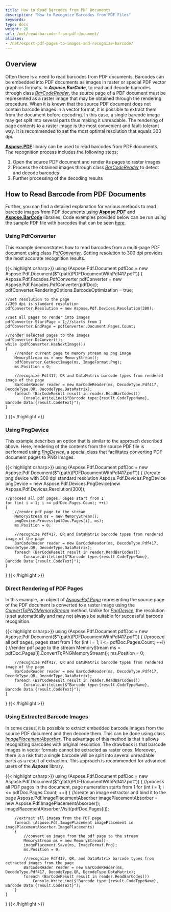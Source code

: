 ```yaml
---
title: How to Read Barcodes from PDF Documents
description: "How to Recognize Barcodes from PDF Files"
keywords:
type: docs
weight: 20
url: /net/read-barcode-from-pdf-document/
aliases: 
- /net/export-pdf-pages-to-images-and-recognize-barcode/
---
```


## **Overview** 

Often there is a need to read barcodes from PDF documents. Barcodes can be embedded into PDF documents as images in raster or special PDF vector graphics formats. In ***Aspose.BarCode***, to read and decode barcodes through class [*BarCodeReader*](https://reference.aspose.com/barcode/net/aspose.barcode.barcoderecognition/barcodereader), the source page of a PDF document must be represented as a raster image that may be obtained through the rendering procedure. When it is known that the source PDF document does not contain barcode images in a vector format, it is possible to extract them from the document before decoding. In this case, a single barcode image may get split into several parts thus making it unreadable. The rendering of page contents to a raster image is the most convenient and fault-tolerant way. It is recommended to set the most optimal resolution that equals 300 dpi.  
  
[**Aspose.PDF**](https://products.aspose.com/pdf/net/) library can be used to read barcodes from PDF documents. The recognition process includes the following steps:
1.	Open the source PDF document and render its pages to raster images
2.	Process the obtained images through class [*BarCodeReader*](https://reference.aspose.com/barcode/net/aspose.barcode.barcoderecognition/barcodereader) to detect and decode barcodes
3.	Further processing of the decoding results
  
## **How to Read Barcode from PDF Documents**
Further, you can find a detailed explanation for various methods to read barcode images from PDF documents using [**Aspose.PDF**](https://reference.aspose.com/pdf/net/) and [**Aspose.BarCode**](https://reference.aspose.com/barcode/net/) libraries. Code examples provided below can be run using the sample PDF file with barcodes that can be seen [here](pdfdocumentwithpdf417.pdf).

### **Using PdfConverter**

This example demonstrates how to read barcodes from a multi-page PDF document using class [*PdfConverter*](https://reference.aspose.com/pdf/net/aspose.pdf.facades/pdfconverter). Setting resolution to 300 dpi provides the most accurate recognition results.

{{< highlight csharp>}}
using (Aspose.Pdf.Document pdfDoc = new Aspose.Pdf.Document($"{path}PDFDocumentWithPdf417.pdf"))
{
    Aspose.Pdf.Facades.PdfConverter pdfConverter = new Aspose.Pdf.Facades.PdfConverter(pdfDoc);
    pdfConverter.RenderingOptions.BarcodeOptimization = true;

    //set resolution to the page
    //300 dpi is standard resolution
    pdfConverter.Resolution = new Aspose.Pdf.Devices.Resolution(300);

    //set all pages to render into images
    pdfConverter.StartPage = 1;//starts from 1
    pdfConverter.EndPage = pdfConverter.Document.Pages.Count;

    //render selected pages to the images
    pdfConverter.DoConvert();
    while (pdfConverter.HasNextImage())
    {
        //render current page to memory stream as png image
        MemoryStream ms = new MemoryStream();
        pdfConverter.GetNextImage(ms, ImageFormat.Png);
        ms.Position = 0;

        //recognize Pdf417, QR and DataMatrix barcode types from rendered image of the page
        BarCodeReader reader = new BarCodeReader(ms, DecodeType.Pdf417, DecodeType.QR, DecodeType.DataMatrix);
        foreach (BarCodeResult result in reader.ReadBarCodes())
            Console.WriteLine($"Barcode type:{result.CodeTypeName}, Barcode Data:{result.CodeText}");
    }
}
{{< /highlight >}}


### **Using PngDevice**
This example describes an option that is similar to the approach described above. Here, rendering of the contents from the source PDF file is performed using [*PngDevice*](https://reference.aspose.com/pdf/net/aspose.pdf.devices/pngdevice), a special class that facilitates converting PDF document pages to PNG images.
  
{{< highlight csharp>}}
using (Aspose.Pdf.Document pdfDoc = new Aspose.Pdf.Document($"{path}PDFDocumentWithPdf417.pdf"))
{
    //create png device with 300 dpi standard resolution
    Aspose.Pdf.Devices.PngDevice pngDevice = new Aspose.Pdf.Devices.PngDevice(new Aspose.Pdf.Devices.Resolution(300));

    //proceed all pdf pages, pages start from 1
    for (int i = 1; i <= pdfDoc.Pages.Count; ++i)
    {
        //render pdf page to the stream
        MemoryStream ms = new MemoryStream();
        pngDevice.Process(pdfDoc.Pages[i], ms);
        ms.Position = 0;

        //recognize Pdf417, QR and DataMatrix barcode types from rendered image of the page
        BarCodeReader reader = new BarCodeReader(ms, DecodeType.Pdf417, DecodeType.QR, DecodeType.DataMatrix);
        foreach (BarCodeResult result in reader.ReadBarCodes())
            Console.WriteLine($"Barcode type:{result.CodeTypeName}, Barcode Data:{result.CodeText}");
    }
}
{{< /highlight >}}


### **Direct Rendering of PDF Pages**

In this example, an object of [*AsposePdf.Page*](https://reference.aspose.com/pdf/net/aspose.pdf/page) representing the source page of the PDF document is converted to a raster image using the [*ConvertToPNGMemoryStream*](https://reference.aspose.com/pdf/net/aspose.pdf/page/methods/converttopngmemorystream) method. Unlike for [*PngDevice*](https://reference.aspose.com/pdf/net/aspose.pdf.devices/pngdevice), the resolution is set automatically and may not always be suitable for successful barcode recognition.
  
{{< highlight csharp>}}
using (Aspose.Pdf.Document pdfDoc = new Aspose.Pdf.Document($"{path}PDFDocumentWithPdf417.pdf"))
{
    //proceed all pdf pages, pages start from 1
    for (int i = 1; i <= pdfDoc.Pages.Count; ++i)
    {
        //render pdf page to the stream
        MemoryStream ms = pdfDoc.Pages[i].ConvertToPNGMemoryStream();
        ms.Position = 0;

        //recognize Pdf417, QR and DataMatrix barcode types from rendered image of the page
        BarCodeReader reader = new BarCodeReader(ms, DecodeType.Pdf417, DecodeType.QR, DecodeType.DataMatrix);
        foreach (BarCodeResult result in reader.ReadBarCodes())
            Console.WriteLine($"Barcode type:{result.CodeTypeName}, Barcode Data:{result.CodeText}");
    }
}
{{< /highlight >}}
  
### **Using Extracted Barcode Images**
In some cases, it is possible to extract embedded barcode images from the source PDF document and then decode them. This can be done using class [*ImagePlacementAbsorber*](https://reference.aspose.com/pdf/net/aspose.pdf/imageplacementabsorber).
The advantage of this method is that it allows recognizing barcodes with original resolution. The drawback is that barcode images in vector formats cannot be extracted as raster ones. Moreover, there is a risk that a single barcode will be split into several unreadable parts as a result of extraction. This approach is recommended for advanced users of the ***Aspose*** library. 
  
{{< highlight csharp>}}
using (Aspose.Pdf.Document pdfDoc = new Aspose.Pdf.Document($"{path}PDFDocumentWithPdf417.pdf"))
{
    //process all PDF pages in the document, page numeration starts from 1
    for (int i = 1; i <= pdfDoc.Pages.Count; ++i)
    {
        //create an image extractor and bind it to the page
        Aspose.Pdf.ImagePlacementAbsorber imagePlacementAbsorber = new Aspose.Pdf.ImagePlacementAbsorber();
        imagePlacementAbsorber.Visit(pdfDoc.Pages[i]);

        //extract all images from the PDF page
        foreach (Aspose.Pdf.ImagePlacement imagePlacement in imagePlacementAbsorber.ImagePlacements)
        {
            //convert an image from the pdf page to the stream
            MemoryStream ms = new MemoryStream();
            imagePlacement.Save(ms, ImageFormat.Png);
            ms.Position = 0;

            //recognize Pdf417, QR, and DataMatrix barcode types from extracted images from the page
            BarCodeReader reader = new BarCodeReader(ms, DecodeType.Pdf417, DecodeType.QR, DecodeType.DataMatrix);
            foreach (BarCodeResult result in reader.ReadBarCodes())
                Console.WriteLine($"Barcode type:{result.CodeTypeName}, Barcode Data:{result.CodeText}");
        }
    }
}
{{< /highlight >}}